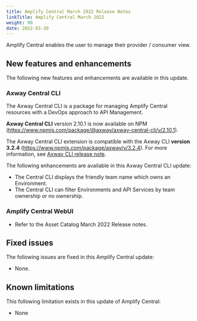 ```yaml
---
title: Amplify Central March 2022 Release Notes
linkTitle: Amplify Central March 2022
weight: 90
date: 2022-03-30
---
```


Amplify Central enables the user to manage their provider / consumer view.

## New features and enhancements

The following new features and enhancements are available in this update.

### Axway Central CLI

The Axway Central CLI is a package for managing Amplify Central resources with a DevOps approach to API Management.

**Axway Central CLI** version 2.10.1 is now available on NPM (<https://www.npmjs.com/package/@axway/axway-central-cli/v/2.10.1>).

The Axway Central CLI extension is compatible with the Axway CLI **version 3.2.4** (<https://www.npmjs.com/package/axway/v/3.2.4>).
For more information, see [Axway CLI release note](https://docs.axway.com/bundle/axwaycli-open-docs/page/docs/release_notes/3_2_4_20220328_relnote/index.html).

The following enhancements are available in this Axway Central CLI update:

* The Central CLI displays the friendly team name which owns an Environment.
* The Central CLI can filter Environments and API Services by team ownership or no ownership.

### Amplify Central WebUI

* Refer to the Asset Catalog March 2022 Release notes.

## Fixed issues

The following issues are fixed in this Amplify Central update:

* None.

## Known limitations

This following limitation exists in this update of Amplify Central:

* None
